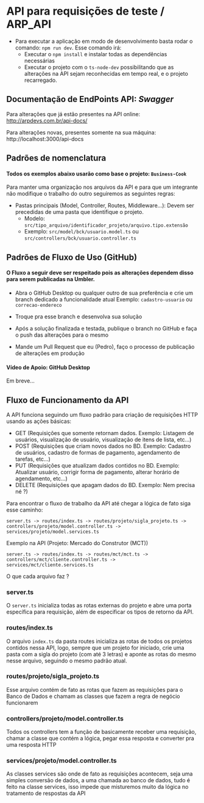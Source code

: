 # API para requisições de teste / ARP_API

- Para executar a aplicação em modo de desenvolvimento basta rodar o comando: `npm run dev`. Esse comando irá:
   - Executar o `npm install` e instalar todas as dependências necessárias
   - Executar o projeto com o `ts-node-dev` possibilitando que as alterações na API sejam reconhecidas em tempo real, e o projeto recarregado.

## Documentação de EndPoints API: _Swagger_
Para alterações que já estão presentes na API online: 
http://arpdevs.com.br/api-docs/

Para alterações novas, presentes somente na sua máquina: 
http://localhost:3000/api-docs

## Padrões de nomenclatura
#### Todos os exemplos abaixo usarão como base o projeto: `Business-Cook`

Para manter uma organização nos arquivos da API e para que um integrante não modifique o trabalho do outro seguiremos as seguintes regras:

- Pastas principais (Model, Controller, Routes, Middleware...): 
Devem ser precedidas de uma pasta que identifique o projeto.
   - Modelo: `src/tipo_arquivo/identificador_projeto/arquivo.tipo.extensão`
   - Exemplo: `src/model/bck/usuario.model.ts` ou `src/controllers/bck/usuario.controller.ts`
   

## Padrões de Fluxo de Uso (GitHub)

#### O Fluxo a seguir deve ser respeitado pois as alterações dependem disso para serem publicadas na Umbler.

 - Abra o GitHub Desktop ou qualquer outro de sua preferência e crie um branch dedicado a funcionalidade atual
      Exemplo: `cadastro-usuario` ou `correcao-endereco`

 - Troque pra esse branch e desenvolva sua solução
 - Após a solução finalizada e testada, publique o branch no GitHub e faça o push das alterações para o mesmo
 - Mande um Pull Request que eu (Pedro), faço o processo de publicação de alterações em produção

#### Vídeo de Apoio: GitHub Desktop
Em breve...


## Fluxo de Funcionamento da API

A API funciona seguindo um fluxo padrão para criação de requisições HTTP usando as ações básicas:

 - GET  (Requisições que somente retornam dados. Exemplo: Listagem de usuários, visualização de usuário, visualização de itens de lista, etc...)
 - POST (Requisições que criam novos dados no BD. Exemplo: Cadastro de usuários, cadastro de formas de pagamento, agendamento de tarefas, etc...)
 - PUT  (Requisições que atualizam dados contidos no BD. Exemplo: Atualizar usuário, corrigir forma de pagamento, alterar horário de agendamento, etc...)
 - DELETE (Requisições que apagam dados do BD. Exemplo: Nem precisa né ?)

Para encontrar o fluxo de trabalho da API até chegar a lógica de fato siga esse caminho:

`server.ts -> routes/index.ts -> routes/projeto/sigla_projeto.ts -> controllers/projeto/model.controller.ts -> services/projeto/model.services.ts`

Exemplo na API (Projeto: Mercado do Construtor (MCT))

`server.ts -> routes/index.ts -> routes/mct/mct.ts -> controllers/mct/cliente.controller.ts -> services/mct/cliente.services.ts`

O que cada arquivo faz ?

### server.ts
O `server.ts` inicializa todas as rotas externas do projeto e abre uma porta específica para requisição, além de especificar os tipos de retorno da API.

### routes/index.ts
O arquivo `index.ts` da pasta routes inicializa as rotas de todos os projetos contidos nessa API, logo, sempre que um projeto for iniciado, crie uma pasta com a sigla do projeto (com até 3 letras) e aponte as rotas do mesmo nesse arquivo, seguindo o mesmo padrão atual.

### routes/projeto/sigla_projeto.ts
Esse arquivo contém de fato as rotas que fazem as requisições para o Banco de Dados e chamam as classes que fazem a regra de negócio funcionarem

### controllers/projeto/model.controller.ts
Todos os controllers tem a função de basicamente receber uma requisição, chamar a classe que contém a lógica, pegar essa resposta e converter pra uma resposta HTTP

### services/projeto/model.controller.ts
As classes services são onde de fato as requisições acontecem, seja uma simples conversão de dados, a uma chamada ao banco de dados, tudo é feito na classe services, isso impede que misturemos muito da lógica no tratamento de respostas da API

